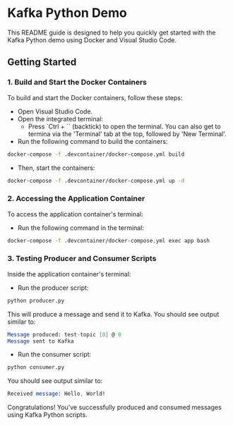 # Kafka Python Demo

This README guide is designed to help you quickly get started with the Kafka Python demo using Docker and Visual Studio Code.

## Getting Started

### 1. Build and Start the Docker Containers

To build and start the Docker containers, follow these steps:

- Open Visual Studio Code.
- Open the integrated terminal:
  - Press `Ctrl + `` (backtick) to open the terminal. You can also get to termina via the 'Terminal' tab at the top, followed by 'New Terminal'.
- Run the following command to build the containers:

```bash
docker-compose -f .devcontainer/docker-compose.yml build
```

- Then, start the containers:

```bash
docker-compose -f .devcontainer/docker-compose.yml up -d
```

### 2. Accessing the Application Container

To access the application container's terminal:

- Run the following command in the terminal:

```bash
docker-compose -f .devcontainer/docker-compose.yml exec app bash
```


### 3. Testing Producer and Consumer Scripts

Inside the application container's terminal:

- Run the producer script:

```bash
python producer.py
```

This will produce a message and send it to Kafka. You should see output similar to:
```mathematica
Message produced: test-topic [0] @ 0
Message sent to Kafka
```

- Run the consumer script:
```bash
python consumer.py
```

You should see output similar to:
```mathematica
Received message: Hello, World!
```

Congratulations! You've successfully produced and consumed messages using Kafka Python scripts.
